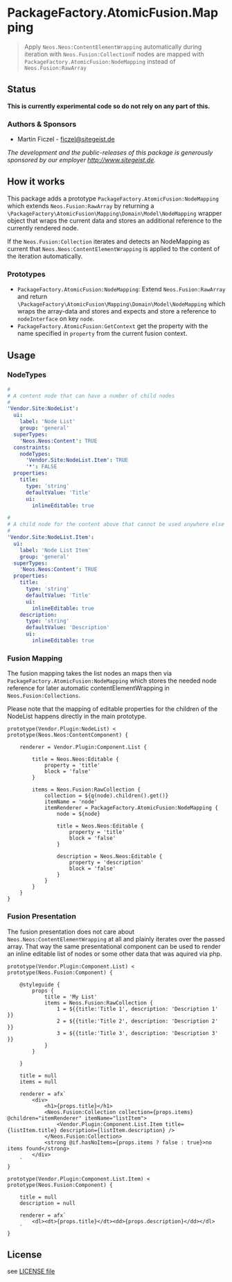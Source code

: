 # PackageFactory.AtomicFusion.Mapping

> Apply `Neos.Neos:ContentElementWrapping` automatically during iteration
> with `Neos.Fusion:Collection`if nodes are mapped with `PackageFactory.AtomicFusion:NodeMapping`
> instead of `Neos.Fusion:RawArray`

## Status

**This is currently experimental code so do not rely on any part of this.**

### Authors & Sponsors

* Martin Ficzel - ficzel@sitegeist.de

*The development and the public-releases of this package is generously sponsored by our employer http://www.sitegeist.de.*

## How it works

This package adds a prototype `PackageFactory.AtomicFusion:NodeMapping`
which extends `Neos.Fusion:RawArray` by returning a
`\PackageFactory\AtomicFusion\Mapping\Domain\Model\NodeMapping` wrapper
object that wraps the current data and stores an additional reference to the
currently rendered node.

If the `Neos.Fusion:Collection` iterates and detects an NodeMapping as
current that `Neos.Neos:ContentElementWrapping` is applied to the
content of the iteration automatically.

### Prototypes

- `PackageFactory.AtomicFusion:NodeMapping`: Extend `Neos.Fusion:RawArray` and
  return `\PackageFactory\AtomicFusion\Mapping\Domain\Model\NodeMapping`
  which wraps the array-data and stores and expects and store a reference
  to `nodeInterface` on key `node`.
- `PackageFactory.AtomicFusion:GetContext` get the property with the
  name specified in `property` from the current fusion context.

## Usage

### NodeTypes

```yaml
#
# A content node that can have a number of child nodes
#
'Vendor.Site:NodeList':
  ui:
    label: 'Node List'
    group: 'general'
  superTypes:
    'Neos.Neos:Content': TRUE
  constraints:
    nodeTypes:
      'Vendor.Site:NodeList.Item': TRUE
      '*': FALSE
  properties:
    title:
      type: 'string'
      defaultValue: 'Title'
      ui:
        inlineEditable: true

#
# A child node for the content above that cannot be used anywhere else
#
'Vendor.Site:NodeList.Item':
  ui:
    label: 'Node List Item'
    group: 'general'
  superTypes:
    'Neos.Neos:Content': TRUE
  properties:
    title:
      type: 'string'
      defaultValue: 'Title'
      ui:
        inlineEditable: true
    description:
      type: 'string'
      defaultValue: 'Description'
      ui:
        inlineEditable: true
```

### Fusion Mapping

The fusion mapping takes the list nodes an maps then via
`PackageFactory.AtomicFusion:NodeMapping` which stores the needed node
reference for later automatic contentElementWrapping in `Neos.Fusion:Collections`.

Please note that the mapping of editable properties for the children of
the NodeList happens directly in the main prototype.


```
prototype(Vendor.Plugin:NodeList) < prototype(Neos.Neos:ContentComponent) {

    renderer = Vendor.Plugin:Component.List {

        title = Neos.Neos:Editable {
            property = 'title'
            block = 'false'
        }

        items = Neos.Fusion:RawCollection {
            collection = ${q(node).children().get()}
            itemName = 'node'
            itemRenderer = PackageFactory.AtomicFusion:NodeMapping {
                node = ${node}

                title = Neos.Neos:Editable {
                    property = 'title'
                    block = 'false'
                }

                description = Neos.Neos:Editable {
                    property = 'description'
                    block = 'false'
                }
            }
        }
    }
}
```

### Fusion Presentation

The fusion presentation does not care about `Neos.Neos:ContentElementWrapping`
at all and plainly iterates over the passed array. That way the same
presentational component can be used to render an inline editable list
of nodes or some other data that was aquired via php.

```
prototype(Vendor.Plugin:Component.List) < prototype(Neos.Fusion:Component) {

    @styleguide {
        props {
            title = 'My List'
            items = Neos.Fusion:RawCollection {
                1 = ${{title:'Title 1', description: 'Description 1' }}
                2 = ${{title:'Title 2', description: 'Description 2' }}
                3 = ${{title:'Title 3', description: 'Description 3' }}
            }
        }

    }

    title = null
    items = null

    renderer = afx`
        <div>
            <h1>{props.title}</h1>
            <Neos.Fusion:Collection collection={props.items} @children="itemRenderer" itemName="listItem">
                <Vendor.Plugin:Component.List.Item title={listItem.title} description={listItem.description} />
            </Neos.Fusion:Collection>
            <strong @if.hasNoItems={props.items ? false : true}>no items found</strong>
        </div>
    `
}

prototype(Vendor.Plugin:Component.List.Item) < prototype(Neos.Fusion:Component) {

    title = null
    description = null

    renderer = afx`
        <dl><dt>{props.title}</dt><dd>{props.description}</dd></dl>
    `
}
```

## License

see [LICENSE file](LICENSE)
